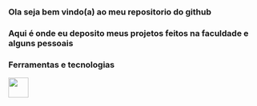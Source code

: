 ### Ola seja bem vindo(a) ao meu repositorio do github 

### Aqui é onde eu deposito meus projetos feitos na faculdade e alguns pessoais

### Ferramentas e tecnologias 

<img src="https://cdn.jsdelivr.net/gh/devicons/devicon/icons/nodejs/nodejs-original-wordmark.svg" width="40" height="40"/>
          
